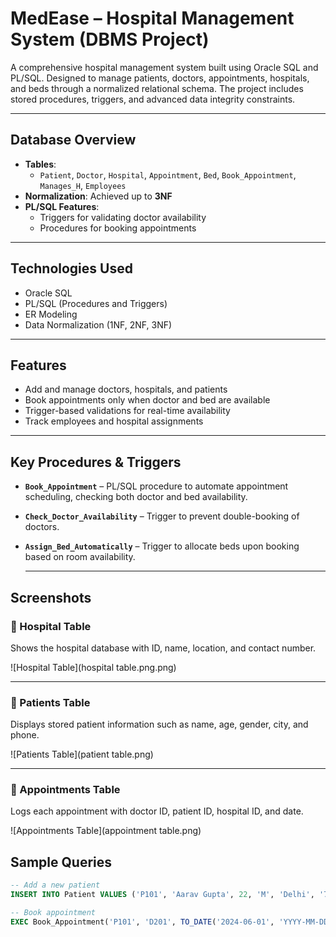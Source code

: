 # MedEase – Hospital Management System (DBMS Project)

A comprehensive hospital management system built using Oracle SQL and PL/SQL. Designed to manage patients, doctors, appointments, hospitals, and beds through a normalized relational schema. The project includes stored procedures, triggers, and advanced data integrity constraints.

---

## Database Overview

- **Tables**:
  - `Patient`, `Doctor`, `Hospital`, `Appointment`, `Bed`, `Book_Appointment`, `Manages_H`, `Employees`
- **Normalization**: Achieved up to **3NF**
- **PL/SQL Features**:
  - Triggers for validating doctor availability
  - Procedures for booking appointments

---

## Technologies Used
- Oracle SQL
- PL/SQL (Procedures and Triggers)
- ER Modeling
- Data Normalization (1NF, 2NF, 3NF)

---

## Features
- Add and manage doctors, hospitals, and patients
- Book appointments only when doctor and bed are available
- Trigger-based validations for real-time availability
- Track employees and hospital assignments

---
## Key Procedures & Triggers

- **`Book_Appointment`** – PL/SQL procedure to automate appointment scheduling, checking both doctor and bed availability.
- **`Check_Doctor_Availability`** – Trigger to prevent double-booking of doctors.
- **`Assign_Bed_Automatically`** – Trigger to allocate beds upon booking based on room availability.

  ---

## Screenshots

### 🏥 Hospital Table
Shows the hospital database with ID, name, location, and contact number.

![Hospital Table](hospital table.png.png)

---

### 👤 Patients Table
Displays stored patient information such as name, age, gender, city, and phone.

![Patients Table](patient table.png)

---

### 📅 Appointments Table
Logs each appointment with doctor ID, patient ID, hospital ID, and date.

![Appointments Table](appointment table.png)

## Sample Queries

```sql
-- Add a new patient
INSERT INTO Patient VALUES ('P101', 'Aarav Gupta', 22, 'M', 'Delhi', '7770001112');

-- Book appointment
EXEC Book_Appointment('P101', 'D201', TO_DATE('2024-06-01', 'YYYY-MM-DD'), 'OPD');

